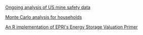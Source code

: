 [Ongoing analysis of US mine safety data](https://github.com/mwfrost/MSHA)

[Monte Carlo analysis for households](https://github.com/mwfrost/insurance_estimator)

[An R implementation of EPRI's Energy Storage Valuation Primer ](https://github.com/mwfrost/Energy_Storage_Valuation)

